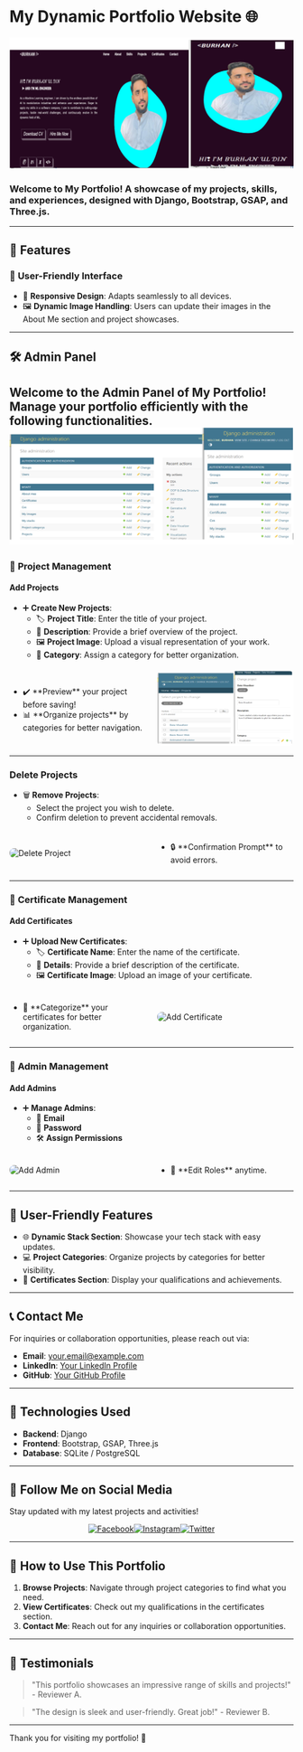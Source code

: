 # **My Dynamic Portfolio Website** 🌐
![Portfolio Logo](https://raw.githubusercontent.com/burhangi/3D-portfolio/main/Screenshot%20(167).png) <!-- Replace with your actual logo URL -->

### **Welcome to My Portfolio!** A showcase of my projects, skills, and experiences, designed with Django, Bootstrap, GSAP, and Three.js.

---

## 🚀 **Features**

### 🎨 **User-Friendly Interface**
- 🌟 **Responsive Design**: Adapts seamlessly to all devices.
- 🖼️ **Dynamic Image Handling**: Users can update their images in the About Me section and project showcases.

---

## 🛠️ **Admin Panel**

Welcome to the **Admin Panel** of **My Portfolio**! Manage your portfolio efficiently with the following functionalities.
![Portfolio Logo](https://github.com/burhangi/3D-portfolio/blob/main/Screenshot%20(170).png) <!-- Replace with your actual logo URL -->
---

### 📁 **Project Management**

#### Add Projects
- ➕ **Create New Projects**:
  - 🏷️ **Project Title**: Enter the title of your project.
  - 📃 **Description**: Provide a brief overview of the project.
  - 🖼️ **Project Image**: Upload a visual representation of your work.
  - 📂 **Category**: Assign a category for better organization.
  
<div style="display: flex; align-items: center; margin-top: 20px;">
  <div style="flex: 50%; padding-right: 20px;">
    <ul>
      <li>✔️ **Preview** your project before saving!</li>
      <li>📊 **Organize projects** by categories for better navigation.</li>
    </ul>
  </div>
  <div style="flex: 50%;">
    <img src="https://github.com/burhangi/3D-portfolio/blob/main/Screenshot%20(173).png" alt="Add Project" style="width: 100%; height: auto; border-radius: 8px;"/>
  </div>
</div>

---

### Delete Projects
- 🗑️ **Remove Projects**: 
  - Select the project you wish to delete.
  - Confirm deletion to prevent accidental removals.

<div style="display: flex; align-items: center; margin-top: 20px;">
  <div style="flex: 50%;">
    <img src="https://example.com/delete-project.png" alt="Delete Project" style="width: 100%; height: auto; border-radius: 8px;"/>
  </div>
  <div style="flex: 50%; padding-left: 20px;">
    <ul>
      <li>🔒 **Confirmation Prompt** to avoid errors.</li>
    </ul>
  </div>
</div>

---

### 📂 **Certificate Management**

#### Add Certificates
- ➕ **Upload New Certificates**:
  - 🏷️ **Certificate Name**: Enter the name of the certificate.
  - 📃 **Details**: Provide a brief description of the certificate.
  - 🖼️ **Certificate Image**: Upload an image of your certificate.
  
<div style="display: flex; align-items: center; margin-top: 20px;">
  <div style="flex: 50%; padding-right: 20px;">
    <ul>
      <li>🌈 **Categorize** your certificates for better organization.</li>
    </ul>
  </div>
  <div style="flex: 50%;">
    <img src="https://example.com/add-certificate.png" alt="Add Certificate" style="width: 100%; height: auto; border-radius: 8px;"/>
  </div>
</div>

---

### 👤 **Admin Management**

#### Add Admins
- ➕ **Manage Admins**:
  - 📧 **Email**
  - 🔑 **Password**
  - 🛠️ **Assign Permissions**

<div style="display: flex; align-items: center; margin-top: 20px;">
  <div style="flex: 50%;">
    <img src="https://example.com/add-admin.png" alt="Add Admin" style="width: 100%; height: auto; border-radius: 8px;"/>
  </div>
  <div style="flex: 50%; padding-left: 20px;">
    <ul>
      <li>🔄 **Edit Roles** anytime.</li>
    </ul>
  </div>
</div>

---

## 🚀 **User-Friendly Features**
- 🌐 **Dynamic Stack Section**: Showcase your tech stack with easy updates.
- 💻 **Project Categories**: Organize projects by categories for better visibility.
- 📅 **Certificates Section**: Display your qualifications and achievements.

---

## 📞 **Contact Me**
For inquiries or collaboration opportunities, please reach out via:
- **Email**: [your.email@example.com](mailto:your.email@example.com)
- **LinkedIn**: [Your LinkedIn Profile](https://linkedin.com/in/yourprofile)
- **GitHub**: [Your GitHub Profile](https://github.com/yourusername)

---

## 🌟 **Technologies Used**
- **Backend**: Django
- **Frontend**: Bootstrap, GSAP, Three.js
- **Database**: SQLite / PostgreSQL

---

## 📲 **Follow Me on Social Media**

Stay updated with my latest projects and activities!

<div style="display: flex; justify-content: center;">
  <a href="https://facebook.com/yourprofile"><img src="https://img.shields.io/badge/Facebook-3b5998?style=for-the-badge&logo=facebook&logoColor=white" alt="Facebook" /></a>
  <a href="https://instagram.com/yourprofile"><img src="https://img.shields.io/badge/Instagram-E1306C?style=for-the-badge&logo=instagram&logoColor=white" alt="Instagram" /></a>
  <a href="https://twitter.com/yourprofile"><img src="https://img.shields.io/badge/Twitter-1DA1F2?style=for-the-badge&logo=twitter&logoColor=white" alt="Twitter" /></a>
</div>

---

## 🚀 **How to Use This Portfolio**
1. **Browse Projects**: Navigate through project categories to find what you need.
2. **View Certificates**: Check out my qualifications in the certificates section.
3. **Contact Me**: Reach out for any inquiries or collaboration opportunities.

---

## 💬 **Testimonials**
> "This portfolio showcases an impressive range of skills and projects!" - Reviewer A.

> "The design is sleek and user-friendly. Great job!" - Reviewer B.

---

Thank you for visiting my portfolio! 🌟
